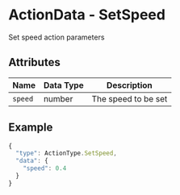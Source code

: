 # ActionData - SetSpeed

Set speed action parameters

## Attributes

| Name | Data Type | Description |
| ----------- | -------- | ---------------------------------- |
| `speed` | number   | The speed to be set |

## Example

```typescript
{
  "type": ActionType.SetSpeed,
  "data": {
    "speed": 0.4
  }
}
```

